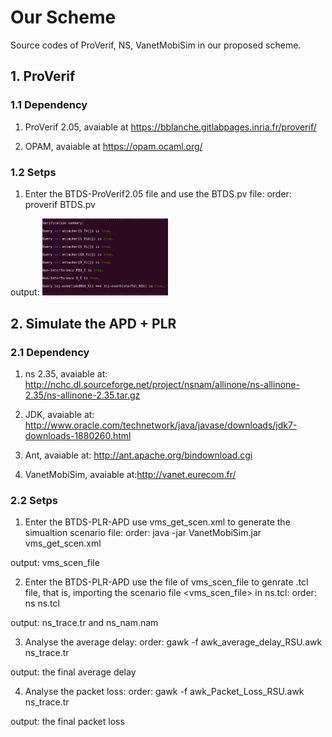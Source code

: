 # Our Scheme

Source codes of ProVerif, NS, VanetMobiSim in our proposed scheme.

## 1. ProVerif

### 1.1 Dependency

1) ProVerif 2.05, avaiable at https://bblanche.gitlabpages.inria.fr/proverif/

2) OPAM, avaiable at https://opam.ocaml.org/

### 1.2 Setps

1) Enter the BTDS-ProVerif2.05 file and use the BTDS.pv file:
order: proverif BTDS.pv

output: 
<img src=".\BTDS-ProVerif2.05\result.png" width = 40%>

## 2. Simulate the APD + PLR 

### 2.1 Dependency

1) ns 2.35, avaiable at: http://nchc.dl.sourceforge.net/project/nsnam/allinone/ns-allinone-2.35/ns-allinone-2.35.tar.gz

2) JDK, avaiable at: http://www.oracle.com/technetwork/java/javase/downloads/jdk7-downloads-1880260.html

3) Ant, avaiable at: http://ant.apache.org/bindownload.cgi

4) VanetMobiSim, avaiable at:http://vanet.eurecom.fr/

### 2.2 Setps

1) Enter the BTDS-PLR-APD use vms_get_scen.xml to generate the simualtion scenario file:
order: java -jar VanetMobiSim.jar vms_get_scen.xml

output: vms_scen_file

2) Enter the BTDS-PLR-APD use the file of vms_scen_file to genrate .tcl file, that is, importing the scenario file <vms_scen_file> in ns.tcl:
order: ns ns.tcl

output: ns_trace.tr and ns_nam.nam

3) Analyse the average delay:
order: gawk -f awk_average_delay_RSU.awk ns_trace.tr

output: the final average delay

4) Analyse the packet loss:
order: gawk -f awk_Packet_Loss_RSU.awk ns_trace.tr

output: the final packet loss
